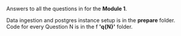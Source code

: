 Answers to all the questions in for the **Module 1**.

Data ingestion and postgres instance setup is in the **prepare** folder.\
Code for every Question N is in the f **'q{N}'** folder.
